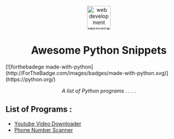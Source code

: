 <p align="center">
    <img width="64" height="64" alt="web development resources" src="https://res.cloudinary.com/teepublic/image/private/s--6JdUF4xD--/t_Resized%20Artwork/c_fit,g_north_west,h_954,w_954/co_000000,e_outline:48/co_000000,e_outline:inner_fill:48/co_ffffff,e_outline:48/co_ffffff,e_outline:inner_fill:48/co_bbbbbb,e_outline:3:1000/c_mpad,g_center,h_1260,w_1260/b_rgb:eeeeee/c_limit,f_auto,h_630,q_90,w_630/v1545761409/production/designs/3820219_0.jpg" />
</p>
<h1 align="center">Awesome Python Snippets</h1> 
[![forthebadege made-with-python](http://ForTheBadge.com/images/badges/made-with-python.svg)](https://python.org/)
<p align="center">
<i> A list of Python programs . . . .</i>
</p>

## List of Programs :
- [Youtube Video Downloader]()
- [Phone Number Scanner]()

